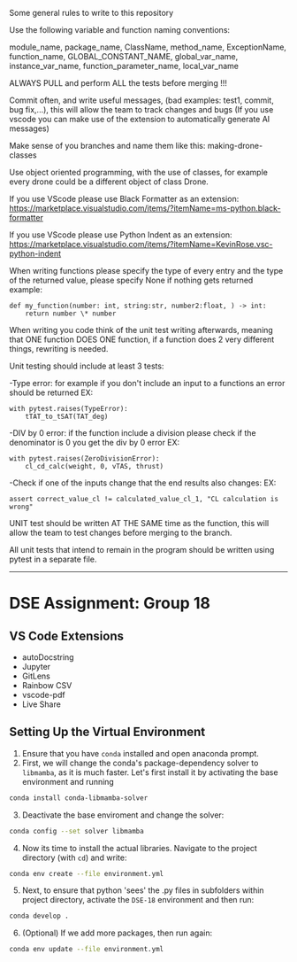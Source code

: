 Some general rules to write to this repository

Use the following variable and function naming conventions:

module_name, package_name, ClassName, method_name,
ExceptionName, function_name, GLOBAL_CONSTANT_NAME,
global_var_name, instance_var_name, function_parameter_name,
local_var_name

ALWAYS PULL and perform ALL the tests before merging !!!

Commit often, and write useful messages, (bad examples: test1, commit, bug fix,...), this will allow the team to track changes and bugs
(If you use vscode you can make use of the extension to automatically generate AI messages)

Make sense of you branches and name them like this: making-drone-classes

Use object oriented programming, with the use of classes, for example every drone could be a different object of class Drone.

If you use VScode please use Black Formatter as an extension: https://marketplace.visualstudio.com/items/?itemName=ms-python.black-formatter

If you use VScode please use Python Indent as an extension: https://marketplace.visualstudio.com/items/?itemName=KevinRose.vsc-python-indent

When writing functions please specify the type of every entry and the type of the returned value, please specify None if nothing gets returned
example:

    def my_function(number: int, string:str, number2:float, ) -> int:
        return number \* number

When writing you code think of the unit test writing afterwards, meaning that ONE function DOES ONE function,
if a function does 2 very different things, rewriting is needed.

Unit testing should include at least 3 tests:

-Type error: for example if you don't include an input to a functions an error should be returned
EX:

    with pytest.raises(TypeError):
        tTAT_to_tSAT(TAT_deg)

-DIV by 0 error: if the function include a division please check if the denominator is 0 you get the div by 0 error
EX:

    with pytest.raises(ZeroDivisionError):
        cl_cd_calc(weight, 0, vTAS, thrust)

-Check if one of the inputs change that the end results also changes:
EX:

    assert correct_value_cl != calculated_value_cl_1, "CL calculation is wrong"

UNIT test should be written AT THE SAME time as the function, this will allow the team to test changes before merging to the branch.

All unit tests that intend to remain in the program should be written using pytest in a separate file.


---------------------------------------------------

# DSE Assignment: Group 18

## VS Code Extensions
- autoDocstring
- Jupyter
- GitLens
- Rainbow CSV
- vscode-pdf
- Live Share


## Setting Up the Virtual Environment

1. Ensure that you have `conda` installed and open anaconda prompt.
2. First, we will change the conda's package-dependency solver to `libmamba`, as it is much faster. Let's first install it by activating the base environment and running
```bash
conda install conda-libmamba-solver
```
3. Deactivate the base enviroment and change the solver:
```bash
conda config --set solver libmamba
```
4. Now its time to install the actual libraries. Navigate to the project directory (with `cd`) and write:
```bash
conda env create --file environment.yml
```
5. Next, to ensure that python 'sees' the .py files in subfolders within project directory, activate the `DSE-18` environment and then run:
```bash
conda develop .
```
6. (Optional) If we add more packages, then run again:
```bash
conda env update --file environment.yml
```
